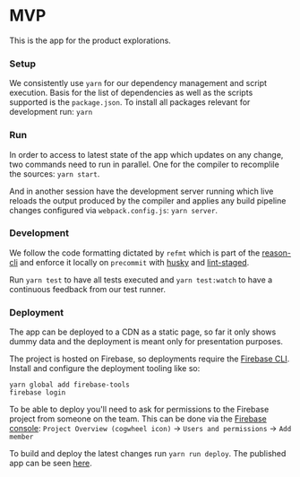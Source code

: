 # MVP

This is the app for the product explorations.

### Setup

We consistently use `yarn` for our dependency management and script execution.
Basis for the list of dependencies as well as the scripts supported is the
`package.json`. To install all packages relevant for development run: `yarn`

### Run

In order to access to latest state of the app which updates on any change, two
commands need to run in parallel. One for the compiler to recomplile the
sources: `yarn start`.

And in another session have the development server running which live reloads
the output produced by the compiler and applies any build pipeline changes
configured via `webpack.config.js`: `yarn server`.

### Development

We follow the code formatting dictated by `refmt` which is part of the
[reason-cli][0] and enforce it locally on `precommit` with [husky][1] and
[lint-staged][2].

Run `yarn test` to have all tests executed and `yarn test:watch` to have
a continuous feedback from our test runner.

### Deployment

The app can be deployed to a CDN as a static page, so far it only shows dummy
data and the deployment is meant only for presentation purposes.

The project is hosted on Firebase, so deployments require the [Firebase CLI][3].
Install and configure the deployment tooling like so:

```
yarn global add firebase-tools
firebase login
```

To be able to deploy you'll need to ask for permissions to the Firebase project
from someone on the team. This can be done via the [Firebase console][4]:
`Project Overview (cogwheel icon)` -> `Users and permissions` -> `Add member`

To build and deploy the latest changes run `yarn run deploy`. The published
app can be seen [here][5].


[0]: https://github.com/reasonml/reason-cli
[1]: https://github.com/typicode/husky
[2]: https://github.com/okonet/lint-staged
[3]: https://firebase.google.com/docs/cli/
[4]: https://console.firebase.google.com/project/product-mvp-gf3s2
[5]: https://product-mvp-gf3s2.firebaseapp.com
